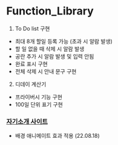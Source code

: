 # Function_Library
1. To Do list 구현
- 최대 8개 할일 등록 가능 (초과 시 알람 발생)
- 할 일 없을 때 삭제 시 알람 발생
- 공란 추가 시 알람 발생 및 입력 안됨
- 완료 표시 구현
- 전체 삭제 시 안내 문구 구현

2. 디데이 계산기
- 프라이버시 기능 구현
- 100일 단위 표기 구현

### [자기소개 사이트](https://doitkim.github.io/Function_Library/invitePost/intro.html)

- 배경 애니메이트 효과 적용 (22.08.18)

